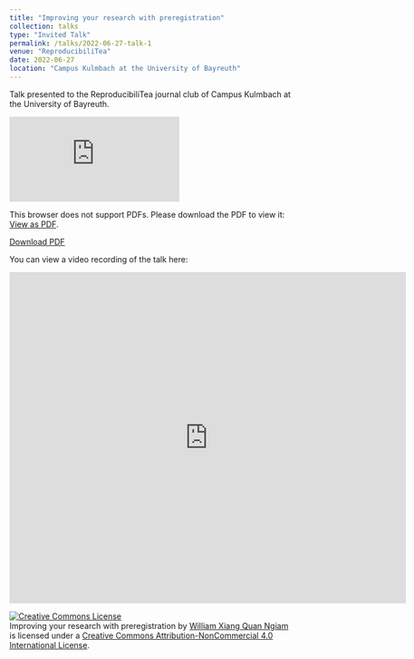 ```yaml
---
title: "Improving your research with preregistration"
collection: talks
type: "Invited Talk"
permalink: /talks/2022-06-27-talk-1
venue: "ReproducibiliTea"
date: 2022-06-27
location: "Campus Kulmbach at the University of Bayreuth"
---
```


Talk presented to the ReproducibiliTea journal club of Campus Kulmbach at the University of Bayreuth.

<object data="https://williamngiam.github.io/files/preregistration_2022.pdf" type="application/pdf" width="700px" height="584px">
    <embed src="https://williamngiam.github.io/files/preregistration_2022.pdf">
        <p>This browser does not support PDFs. Please download the PDF to view it: <a href="https://williamngiam.github.io/files/preregistration_2022.pdf">View as PDF</a>.</p>
    </embed>
</object>

<u><a href="https://williamngiam.github.io/files/preregistration_2022.pdf">Download PDF</a></u>

You can view a video recording of the talk here:

<iframe width="700" height="584" src="https://www.youtube.com/embed/_dAAR_GQWns" title="Improving your research with preregistration" frameborder="0" allow="accelerometer; autoplay; clipboard-write; encrypted-media; gyroscope; picture-in-picture" allowfullscreen></iframe>

<a rel="license" href="http://creativecommons.org/licenses/by-nc/4.0/"><img alt="Creative Commons License" style="border-width:0" src="https://i.creativecommons.org/l/by-nc/4.0/88x31.png" /></a><br /><span xmlns:dct="http://purl.org/dc/terms/" property="dct:title">Improving your research with preregistration</span> by <a xmlns:cc="http://creativecommons.org/ns#" href="https://williamngiam.github.io/talks/2022-06-27-talk-1" property="cc:attributionName" rel="cc:attributionURL">William Xiang Quan Ngiam</a> is licensed under a <a rel="license" href="http://creativecommons.org/licenses/by-nc/4.0/">Creative Commons Attribution-NonCommercial 4.0 International License</a>.
